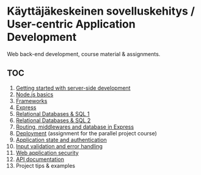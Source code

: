 # Käyttäjäkeskeinen sovelluskehitys / User-centric Application Development

Web back-end development, course material & assignments.

## TOC

1. [Getting started with server-side development](01-getting-started.md)
2. [Node.js basics](02-nodejs-basics.md)
3. [Frameworks](03-frameworks.md)
4. [Express](04-express.md)
5. [Relational Databases & SQL 1](05-databases.md)
6. [Relational Databases & SQL 2](06-database-api.md)
7. [Routing, middlewares and database in Express](07-routing.md)
8. [Deployment](08-deployment.md) (assignment for the parallel project course)
9. [Application state and authentication](09-authentication.md)
10. [Input validation and error handling](10-validation.md)
11. [Web application security](11-security.md)
12. [API documentation](12-documentation.md)
13. Project tips & examples
